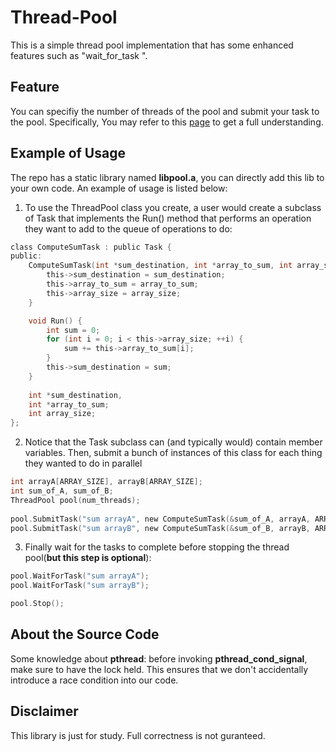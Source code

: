 # Thread-Pool
This is a simple thread pool implementation that has some enhanced features such as  "wait_for_task ".

## Feature
You can specifiy the number of threads of the pool and submit your task to the pool. Specifically, You may refer to this [page](https://www.cs.virginia.edu/~cr4bd/4414/S2019/pool.html) to get a full understanding.

## Example of Usage
The repo has a static library named **libpool.a**, you can directly add this lib to your own code. An example of usage is listed below:
   
1. To use the ThreadPool class you create, a user would create a subclass of Task that implements the Run() method that performs an operation they want to add to the queue of operations to do:
``` c
class ComputeSumTask : public Task {
public:
    ComputeSumTask(int *sum_destination, int *array_to_sum, int array_size) {
        this->sum_destination = sum_destination;
        this->array_to_sum = array_to_sum;
        this->array_size = array_size;
    }

    void Run() {
        int sum = 0;
        for (int i = 0; i < this->array_size; ++i) {
            sum += this->array_to_sum[i];
        }
        this->sum_destination = sum;
    }
        
    int *sum_destination,
    int *array_to_sum;
    int array_size; 
};
```
2. Notice that the Task subclass can (and typically would) contain member variables. Then, submit a bunch of instances of this class for each thing they wanted to do in parallel
``` c
int arrayA[ARRAY_SIZE], arrayB[ARRAY_SIZE];
int sum_of_A, sum_of_B;
ThreadPool pool(num_threads);
    
pool.SubmitTask("sum arrayA", new ComputeSumTask(&sum_of_A, arrayA, ARRAY_SIZE));
pool.SubmitTask("sum arrayB", new ComputeSumTask(&sum_of_B, arrayB, ARRAY_SIZE));
```
3. Finally wait for the tasks to complete before stopping the thread pool(**but this step is optional**):
``` c
pool.WaitForTask("sum arrayA");
pool.WaitForTask("sum arrayB");

pool.Stop();
```
## About the Source Code
Some knowledge about **pthread**: before invoking **pthread_cond_signal**, make sure to have the lock held. This ensures that we don't accidentally introduce a race condition into our code.

## Disclaimer
This library is just for study. Full correctness is not guranteed. 
